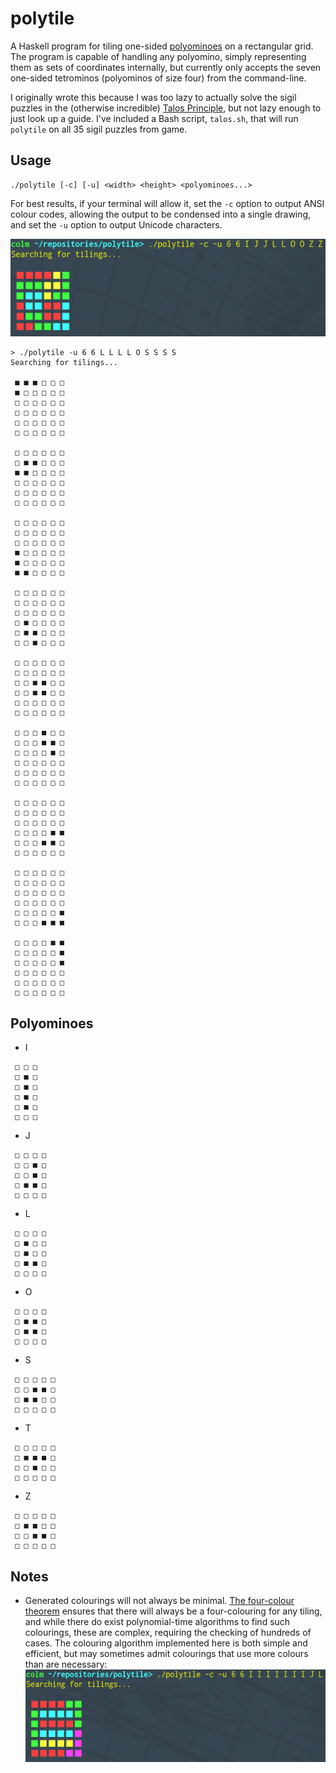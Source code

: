 # polytile

A Haskell program for tiling one-sided [polyominoes](https://en.wikipedia.org/wiki/Polyomino) on a rectangular grid.
The program is capable of handling any polyomino, simply representing them as sets of coordinates internally, but currently only accepts the seven one-sided tetrominos (polyominos of size four) from the command-line.


I originally wrote this because I was too lazy to actually solve the sigil puzzles in the (otherwise incredible) [Talos Principle](http://www.croteam.com/talosprinciple/), but not lazy enough to just look up a guide.
I've included a Bash script, `talos.sh`, that will run `polytile` on all 35 sigil puzzles from game.

## Usage

```
./polytile [-c] [-u] <width> <height> <polyominoes...>
```

For best results, if your terminal will allow it, set the `-c` option to output ANSI colour codes, allowing the output to be condensed into a single drawing, and set the `-u` option to output Unicode characters.

![Colour Example](./colour.png)

```
> ./polytile -u 6 6 L L L L O S S S S
Searching for tilings...

 ■ ■ ■ □ □ □
 ■ □ □ □ □ □
 □ □ □ □ □ □
 □ □ □ □ □ □
 □ □ □ □ □ □
 □ □ □ □ □ □

 □ □ □ □ □ □
 □ ■ ■ □ □ □
 ■ ■ □ □ □ □
 □ □ □ □ □ □
 □ □ □ □ □ □
 □ □ □ □ □ □

 □ □ □ □ □ □
 □ □ □ □ □ □
 □ □ □ □ □ □
 ■ □ □ □ □ □
 ■ □ □ □ □ □
 ■ ■ □ □ □ □

 □ □ □ □ □ □
 □ □ □ □ □ □
 □ □ □ □ □ □
 □ ■ □ □ □ □
 □ ■ ■ □ □ □
 □ □ ■ □ □ □

 □ □ □ □ □ □
 □ □ □ □ □ □
 □ □ ■ ■ □ □
 □ □ ■ ■ □ □
 □ □ □ □ □ □
 □ □ □ □ □ □

 □ □ □ ■ □ □
 □ □ □ ■ ■ □
 □ □ □ □ ■ □
 □ □ □ □ □ □
 □ □ □ □ □ □
 □ □ □ □ □ □

 □ □ □ □ □ □
 □ □ □ □ □ □
 □ □ □ □ □ □
 □ □ □ □ ■ ■
 □ □ □ ■ ■ □
 □ □ □ □ □ □

 □ □ □ □ □ □
 □ □ □ □ □ □
 □ □ □ □ □ □
 □ □ □ □ □ □
 □ □ □ □ □ ■
 □ □ □ ■ ■ ■

 □ □ □ □ ■ ■
 □ □ □ □ □ ■
 □ □ □ □ □ ■
 □ □ □ □ □ □
 □ □ □ □ □ □
 □ □ □ □ □ □

```

## Polyominoes

* I

```
 □ □ □
 □ ■ □
 □ ■ □
 □ ■ □
 □ ■ □
 □ □ □
```

* J

```
 □ □ □ □
 □ □ ■ □
 □ □ ■ □
 □ ■ ■ □
 □ □ □ □
```

* L

```
 □ □ □ □
 □ ■ □ □
 □ ■ □ □
 □ ■ ■ □
 □ □ □ □
```

* O

```
 □ □ □ □
 □ ■ ■ □
 □ ■ ■ □
 □ □ □ □
```

* S

```
 □ □ □ □ □
 □ □ ■ ■ □
 □ ■ ■ □ □
 □ □ □ □ □
```

* T

```
 □ □ □ □ □
 □ ■ ■ ■ □
 □ □ ■ □ □
 □ □ □ □ □
```

* Z

```
 □ □ □ □ □
 □ ■ ■ □ □
 □ □ ■ ■ □
 □ □ □ □ □
```

## Notes

* Generated colourings will not always be minimal.
[The four-colour theorem](https://en.wikipedia.org/wiki/Four_color_theorem) ensures that there will always be a four-colouring for any tiling, and while there do exist polynomial-time algorithms to find such colourings, these are complex, requiring the checking of hundreds of cases.
The colouring algorithm implemented here is both simple and efficient, but may sometimes admit colourings that use more colours than are necessary:
![Five Colours](./five-colours.png)
